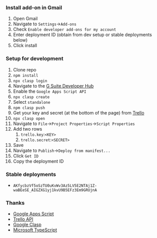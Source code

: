 ### Install add-on in Gmail
1. Open Gmail
1. Navigate to `Settings`->`Add-ons`
1. Check `Enable developer add-ons for my account`
1. Enter deployment ID (obtain from dev setup or stable deployments below)
1. Click install

### Setup for development

1. Clone repo
1. `npm install`
1. `npx clasp login`
1. Navigate to the [G Suite Developer Hub](https://script.google.com/home/usersettings)
1. Enable the `Google Apps Script API`
1. `npx clasp create`
1. Select `standalone`
1. `npm clasp push`
1. Get your key and secret (at the bottom of the page) from [Trello](https://trello.com/app-key)
1. `npx clasp open`
1. Navigate to `File`->`Project Properties`->`Script Properties`
1. Add two rows
    1. `trello.key`:`<KEY>`
    1. `trello.secret`:`<SECRET>`
1. Save
1. Navigate to `Publish`->`Deploy from manifest...`
1. Click `Get ID`
1. Copy the deployment ID

### Stable deployments
* `AKfycbzVf5oSzTU0uKvWv3Az5LV5E2NTAj1Z-waBEeSE_AIGZXG1yj1kvU9B5EFz3Em9GRUjnA`

### Thanks
* [Google Apps Script](https://developers.google.com/apps-script/overview)
* [Trello API](https://developers.trello.com)
* [Google Clasp](https://github.com/google/clasp)
* [Microsoft TypeScript](https://github.com/Microsoft/TypeScript)
